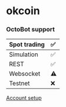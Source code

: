 # okcoin

### OctoBot support

| Spot trading | ✅ |
| :--- | :--- |
| Simulation | ✅ |
| REST | ✅ |
| Websocket | ⚠  |
| Testnet | ❌  |

[Account setup](setup.md)

